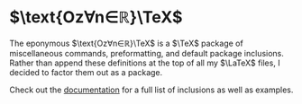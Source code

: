 # $\text{Oz∀n∈ℝ}\TeX$

The eponymous $\text{Oz∀n∈ℝ}\TeX$ is a $\TeX$ package of miscellaneous commands, preformatting, and default package inclusions. Rather than append these definitions at the top of all my $\LaTeX$ files, I decided to factor them out as a package.

Check out the [documentation](documentation.pdf) for a full list of inclusions as well as examples.
